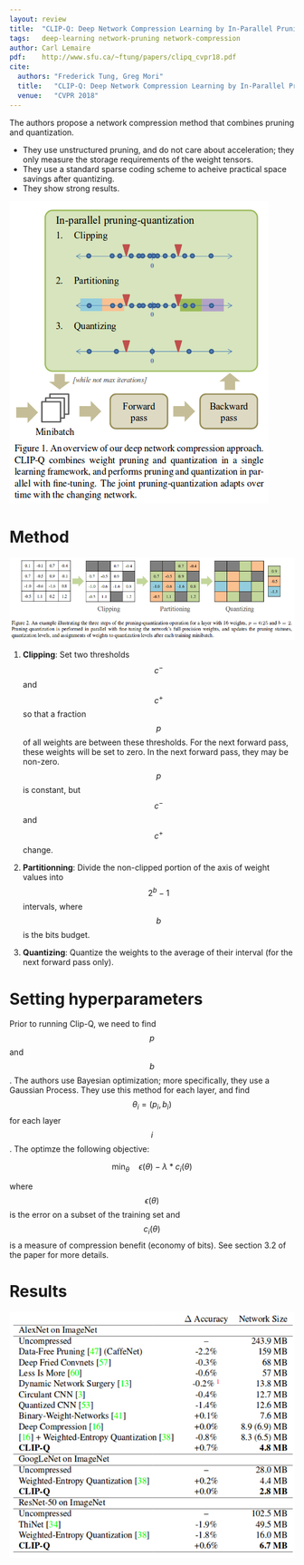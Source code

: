 ```yaml
---
layout: review
title:  "CLIP-Q: Deep Network Compression Learning by In-Parallel Pruning-Quantization"
tags:   deep-learning network-pruning network-compression
author: Carl Lemaire
pdf:    http://www.sfu.ca/~ftung/papers/clipq_cvpr18.pdf
cite:
  authors: "Frederick Tung, Greg Mori"
  title:   "CLIP-Q: Deep Network Compression Learning by In-Parallel Pruning-Quantization"
  venue:   "CVPR 2018"
---
```


The authors propose a network compression method that combines pruning and quantization.

* They use unstructured pruning, and do not care about acceleration; they only measure the storage requirements of the weight tensors.
* They use a standard sparse coding scheme to acheive practical space savings after quantizing.
* They show strong results.

![](/article/images/clipq/fig1.png)

# Method

![](/article/images/clipq/fig2.png)

1. **Clipping**: Set two thresholds $$c^-$$ and $$c^+$$ so that a fraction $$p$$ of all weights are between these thresholds. For the next forward pass, these weights will be set to zero. In the next forward pass, they may be non-zero. $$p$$ is constant, but $$c^-$$ and $$c^+$$ change.

2. **Partitionning**: Divide the non-clipped portion of the axis of weight values into $$2^b-1$$ intervals, where $$b$$ is the bits budget.

3. **Quantizing**: Quantize the weights to the average of their interval (for the next forward pass only).

# Setting hyperparameters

Prior to running Clip-Q, we need to find $$p$$ and $$b$$. The authors use Bayesian optimization; more specifically, they use a Gaussian Process. They use this method for each layer, and find $$\theta_i = (p_i, b_i)$$ for each layer $$i$$. The optimze the following objective:

$$\mathrm{min}_{\theta} \quad \epsilon(\theta) - \lambda * c_i(\theta)$$

where $$\epsilon(\theta)$$ is the error on a subset of the training set and $$c_i(\theta)$$ is a measure of compression benefit (economy of bits). See section 3.2 of the paper for more details.

# Results

![](/article/images/clipq/table4.png)